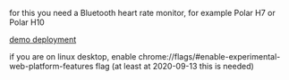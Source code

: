 for this you need a Bluetooth heart rate monitor, for example Polar H7 or Polar H10

[demo deployment](https://hrvmonitor.vercel.app/)

if you are on linux desktop, enable chrome://flags/#enable-experimental-web-platform-features flag (at least at 2020-09-13 this is needed)
